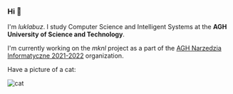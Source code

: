 ### Hi 👋

I'm *luklabuz*. I study Computer Science and Intelligent Systems at the **AGH University of Science and Technology**.

I'm currently working on the *mknl* project as a part of the [AGH Narzedzia Informatyczne 2021-2022](https://github.com/AGH-Narzedzia-Informatyczne-2021-2022) organization.

Have a picture of a cat:

![cat](https://user-images.githubusercontent.com/92466711/142648897-0457bf2f-3cac-4225-8949-99d0cbd3a8a5.jpg)

<!--
**luklabuz/luklabuz** is a ✨ _special_ ✨ repository because its `README.md` (this file) appears on your GitHub profile.

Here are some ideas to get you started:

- 🔭 I’m currently working on ...
- 🌱 I’m currently learning ...
- 👯 I’m looking to collaborate on ...
- 🤔 I’m looking for help with ...
- 💬 Ask me about ...
- 📫 How to reach me: ...
- 😄 Pronouns: ...
- ⚡ Fun fact: ...
-->
